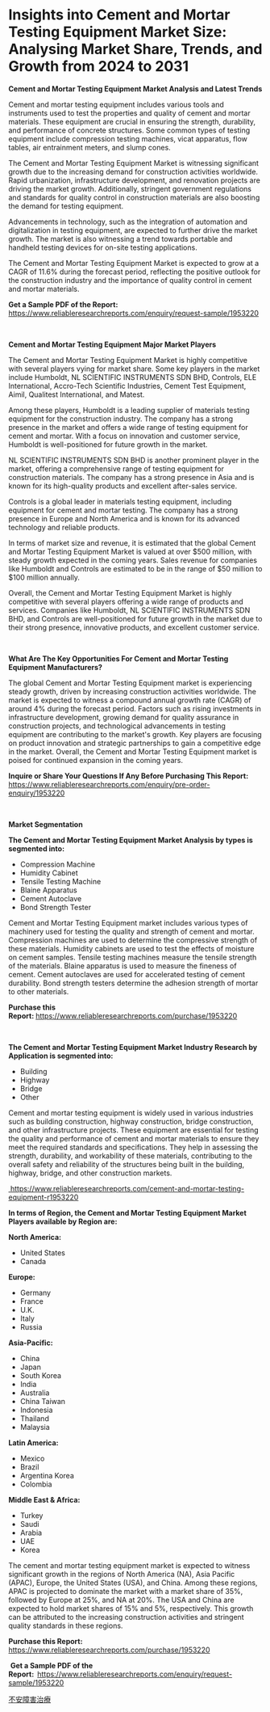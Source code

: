 <p><h1>Insights into Cement and Mortar Testing Equipment Market Size: Analysing Market Share, Trends, and Growth from 2024 to 2031</h1></p><p><strong>Cement and Mortar Testing Equipment Market Analysis and Latest Trends</strong></p>
<p><p>Cement and mortar testing equipment includes various tools and instruments used to test the properties and quality of cement and mortar materials. These equipment are crucial in ensuring the strength, durability, and performance of concrete structures. Some common types of testing equipment include compression testing machines, vicat apparatus, flow tables, air entrainment meters, and slump cones.</p><p>The Cement and Mortar Testing Equipment Market is witnessing significant growth due to the increasing demand for construction activities worldwide. Rapid urbanization, infrastructure development, and renovation projects are driving the market growth. Additionally, stringent government regulations and standards for quality control in construction materials are also boosting the demand for testing equipment.</p><p>Advancements in technology, such as the integration of automation and digitalization in testing equipment, are expected to further drive the market growth. The market is also witnessing a trend towards portable and handheld testing devices for on-site testing applications.</p><p>The Cement and Mortar Testing Equipment Market is expected to grow at a CAGR of 11.6% during the forecast period, reflecting the positive outlook for the construction industry and the importance of quality control in cement and mortar materials.</p></p>
<p><strong>Get a Sample PDF of the Report:&nbsp;</strong> <a href="https://www.reliableresearchreports.com/enquiry/request-sample/1953220">https://www.reliableresearchreports.com/enquiry/request-sample/1953220</a></p>
<p>&nbsp;</p>
<p><strong>Cement and Mortar Testing Equipment Major Market Players</strong></p>
<p><p>The Cement and Mortar Testing Equipment Market is highly competitive with several players vying for market share. Some key players in the market include Humboldt, NL SCIENTIFIC INSTRUMENTS SDN BHD, Controls, ELE International, Accro-Tech Scientific Industries, Cement Test Equipment, Aimil, Qualitest International, and Matest.</p><p>Among these players, Humboldt is a leading supplier of materials testing equipment for the construction industry. The company has a strong presence in the market and offers a wide range of testing equipment for cement and mortar. With a focus on innovation and customer service, Humboldt is well-positioned for future growth in the market.</p><p>NL SCIENTIFIC INSTRUMENTS SDN BHD is another prominent player in the market, offering a comprehensive range of testing equipment for construction materials. The company has a strong presence in Asia and is known for its high-quality products and excellent after-sales service.</p><p>Controls is a global leader in materials testing equipment, including equipment for cement and mortar testing. The company has a strong presence in Europe and North America and is known for its advanced technology and reliable products.</p><p>In terms of market size and revenue, it is estimated that the global Cement and Mortar Testing Equipment Market is valued at over $500 million, with steady growth expected in the coming years. Sales revenue for companies like Humboldt and Controls are estimated to be in the range of $50 million to $100 million annually.</p><p>Overall, the Cement and Mortar Testing Equipment Market is highly competitive with several players offering a wide range of products and services. Companies like Humboldt, NL SCIENTIFIC INSTRUMENTS SDN BHD, and Controls are well-positioned for future growth in the market due to their strong presence, innovative products, and excellent customer service.</p></p>
<p>&nbsp;</p>
<p><strong>What Are The Key Opportunities For Cement and Mortar Testing Equipment Manufacturers?</strong></p>
<p><p>The global Cement and Mortar Testing Equipment market is experiencing steady growth, driven by increasing construction activities worldwide. The market is expected to witness a compound annual growth rate (CAGR) of around 4% during the forecast period. Factors such as rising investments in infrastructure development, growing demand for quality assurance in construction projects, and technological advancements in testing equipment are contributing to the market's growth. Key players are focusing on product innovation and strategic partnerships to gain a competitive edge in the market. Overall, the Cement and Mortar Testing Equipment market is poised for continued expansion in the coming years.</p></p>
<p><strong>Inquire or Share Your Questions If Any Before Purchasing This Report:</strong> <a href="https://www.reliableresearchreports.com/enquiry/pre-order-enquiry/1953220">https://www.reliableresearchreports.com/enquiry/pre-order-enquiry/1953220</a></p>
<p>&nbsp;</p>
<p><strong>Market Segmentation</strong></p>
<p><strong>The Cement and Mortar Testing Equipment Market Analysis by types is segmented into:</strong></p>
<p><ul><li>Compression Machine</li><li>Humidity Cabinet</li><li>Tensile Testing Machine</li><li>Blaine Apparatus</li><li>Cement Autoclave</li><li>Bond Strength Tester</li></ul></p>
<p><p>Cement and Mortar Testing Equipment market includes various types of machinery used for testing the quality and strength of cement and mortar. Compression machines are used to determine the compressive strength of these materials. Humidity cabinets are used to test the effects of moisture on cement samples. Tensile testing machines measure the tensile strength of the materials. Blaine apparatus is used to measure the fineness of cement. Cement autoclaves are used for accelerated testing of cement durability. Bond strength testers determine the adhesion strength of mortar to other materials.</p></p>
<p><strong>Purchase this Report:&nbsp;</strong><a href="https://www.reliableresearchreports.com/purchase/1953220">https://www.reliableresearchreports.com/purchase/1953220</a></p>
<p>&nbsp;</p>
<p><strong>The Cement and Mortar Testing Equipment Market Industry Research by Application is segmented into:</strong></p>
<p><ul><li>Building</li><li>Highway</li><li>Bridge</li><li>Other</li></ul></p>
<p><p>Cement and mortar testing equipment is widely used in various industries such as building construction, highway construction, bridge construction, and other infrastructure projects. These equipment are essential for testing the quality and performance of cement and mortar materials to ensure they meet the required standards and specifications. They help in assessing the strength, durability, and workability of these materials, contributing to the overall safety and reliability of the structures being built in the building, highway, bridge, and other construction markets.</p></p>
<p><a href="https://www.reliableresearchreports.com/cement-and-mortar-testing-equipment-r1953220">&nbsp;https://www.reliableresearchreports.com/cement-and-mortar-testing-equipment-r1953220</a></p>
<p><strong>In terms of Region, the Cement and Mortar Testing Equipment Market Players available by Region are:</strong></p>
<p>
    <p> <strong> North America: </strong>
        <ul>
            <li>United States</li>
            <li>Canada</li>
        </ul>
        </p> 
    <p> <strong> Europe: </strong>
        <ul>
            <li>Germany</li>
            <li>France</li>
            <li>U.K.</li>
            <li>Italy</li>
            <li>Russia</li>
        </ul>
        </p> 
    <p> <strong> Asia-Pacific: </strong>
        <ul>
            <li>China</li>
            <li>Japan</li>
            <li>South Korea</li>
            <li>India</li>
            <li>Australia</li>
            <li>China Taiwan</li>
            <li>Indonesia</li>
            <li>Thailand</li>
            <li>Malaysia</li>
        </ul>
        </p> 
    <p> <strong> Latin America: </strong>
        <ul>
            <li>Mexico</li>
            <li>Brazil</li>
            <li>Argentina Korea</li>
            <li>Colombia</li>
        </ul>
        </p> 
    <p> <strong> Middle East & Africa: </strong>
        <ul>
            <li>Turkey</li>
            <li>Saudi</li>
            <li>Arabia</li>
            <li>UAE</li>
            <li>Korea</li>
        </ul>
    </p>
    </p>
<p><p>The cement and mortar testing equipment market is expected to witness significant growth in the regions of North America (NA), Asia Pacific (APAC), Europe, the United States (USA), and China. Among these regions, APAC is projected to dominate the market with a market share of 35%, followed by Europe at 25%, and NA at 20%. The USA and China are expected to hold market shares of 15% and 5%, respectively. This growth can be attributed to the increasing construction activities and stringent quality standards in these regions.</p></p>
<p><strong>Purchase this Report: </strong><a href="https://www.reliableresearchreports.com/purchase/1953220">https://www.reliableresearchreports.com/purchase/1953220</a></p>
<p>&nbsp;<strong>Get a Sample PDF of the Report:&nbsp;&nbsp;</strong><a href="https://www.reliableresearchreports.com/enquiry/request-sample/1953220">https://www.reliableresearchreports.com/enquiry/request-sample/1953220</a></p>
<p><strong></strong></p>
<p><p><a href="https://github.com/SantosDicki04/Market-Research-Report-List-1/blob/main/565312827552.md">不安障害治療</a></p></p>
